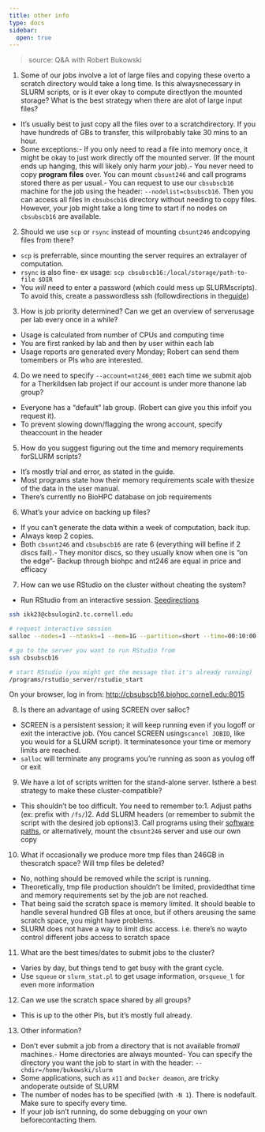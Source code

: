 ```yaml
---
title: other info
type: docs
sidebar:
  open: true
---
```



> source: Q&A with Robert Bukowski

1.  Some of our jobs involve a lot of large files and copying these overto a scratch directory would take a long time. Is this alwaysnecessary in SLURM scripts, or is it ever okay to compute directlyon the mounted storage? What is the best strategy when there are alot of large input files?
  - It’s usually best to just copy all the files over to a scratchdirectory. If you have hundreds of GBs to transfer, this willprobably take 30 mins to an hour.
  - Some exceptions:- If you only need to read a file into memory once, it might be   okay to just work directly off the mounted server. (If the mount   ends up hanging, this will likely only harm *your* job).- You never need to copy **program files** over. You can mount   `cbsunt246` and call programs stored there as per usual.- You can request to use our `cbsubscb16` machine for the job   using the header: `--nodelist=cbsubscb16`. Then you can access   all files in `cbsubscb16` directory without needing to copy   files. However, your job might take a long time to start if no   nodes on `cbsubscb16` are available.

2.  Should we use `scp` or `rsync` instead of mounting `cbsunt246` andcopying files from there?
  - `scp` is preferrable, since mounting the server requires an extralayer of computation.
  - `rsync` is also fine- ex usage: `scp cbsubscb16:/local/storage/path-to-file $DIR`
  - You *will* need to enter a password (which could mess up SLURMscripts). To avoid this, create a passwordless ssh (followdirections in the[guide](https://biohpc.cornell.edu/lab/cbsubscb_SLURM.htm))

3.  How is job priority determined? Can we get an overview of serverusage per lab every once in a while?
  - Usage is calculated from number of CPUs and computing time
  - You are first ranked by lab and then by user within each lab
  - Usage reports are generated every Monday; Robert can send them tomembers or PIs who are interested.

4.  Do we need to specify `--account=nt246_0001` each time we submit ajob for a Therkildsen lab project if our account is under more thanone lab group?
  - Everyone has a “default” lab group. (Robert can give you this infoif you request it).
  - To prevent slowing down/flagging the wrong account, specify theaccount in the header
5.  How do you suggest figuring out the time and memory requirements forSLURM scripts?
  - It’s mostly trial and error, as stated in the guide.
  - Most programs state how their memory requirements scale with thesize of the data in the user manual.
  - There’s currently no BioHPC database on job requirements

6.  What’s your advice on backing up files?
  - If you can’t generate the data within a week of computation, back itup.
  - Always keep 2 copies.
  - Both `cbsunt246` and `cbsubscb16` are rate 6 (everything will befine if 2 discs fail).- They monitor discs, so they usually know when one is “on the   edge”- Backup through biohpc and nt246 are equal in price and efficacy

7.  How can we use RStudio on the cluster without cheating the system?
  - Run RStudio from an interactive session. [Seedirections](https://biohpc.cornell.edu/lab/userguide.aspx?a=software&i=266#c)

```bash
ssh ikk23@cbsulogin2.tc.cornell.edu

# request interactive session
salloc --nodes=1 --ntasks=1 --mem=1G --partition=short --time=00:10:00

# go to the server you want to run RStudio from
ssh cbsubscb16

# start RStudio (you might get the message that it's already running)
/programs/rstudio_server/rstudio_start
```

On your browser, log in from:
<http://cbsubscb16.biohpc.cornell.edu:8015>

8.  Is there an advantage of using SCREEN over salloc?
  - SCREEN is a persistent session; it will keep running even if you logoff or exit the interactive job. (You cancel SCREEN using`scancel JOBID`, like you would for a SLURM script). It terminatesonce your time or memory limits are reached.
  - `salloc` will terminate any programs you’re running as soon as youlog off or exit

9.  We have a lot of scripts written for the stand-alone server. Isthere a best strategy to make these cluster-compatible?
  - This shouldn’t be too difficult. You need to remember to:1.  Adjust paths (ex: prefix with `/fs/`)2.  Add SLURM headers (or remember to submit the script with the   desired job options)3.  Call programs using their [software   paths](https://biohpc.cornell.edu/lab/labsoftware.aspx), or   alternatively, mount the `cbsunt246` server and use our own copy

10. What if occasionally we produce more tmp files than 246GB in thescratch space? Will tmp files be deleted?
  - No, nothing should be removed while the script is running.
  - Theoretically, tmp file production shouldn’t be limited, providedthat time and memory requirements set by the job are not reached.
  - That being said the scratch space is memory limited. It should beable to handle several hundred GB files at once, but if others areusing the same scratch space, you might have problems.
  - SLURM does not have a way to limit disc access. i.e. there’s no wayto control different jobs access to scratch space

11. What are the best times/dates to submit jobs to the cluster?
  - Varies by day, but things tend to get busy with the grant cycle.
  - Use `squeue` or `slurm_stat.pl` to get usage information, or`squeue_l` for even more information

12. Can we use the scratch space shared by all groups?
  - This is up to the other PIs, but it’s mostly full already.

13. Other information?
  - Don’t ever submit a job from a directory that is not available from*all* machines.- Home directories are always mounted- You can specify the directory you want the job to start in with   the header: `--chdir=/home/bukowski/slurm`
  - Some applications, such as `x11` and `Docker deamon`, are tricky andoperate outside of SLURM
  - The number of nodes has to be specified (with `-N 1`). There is nodefault. Make sure to specify every time.
  - If your job isn’t running, do some debugging on your own beforecontacting them.
